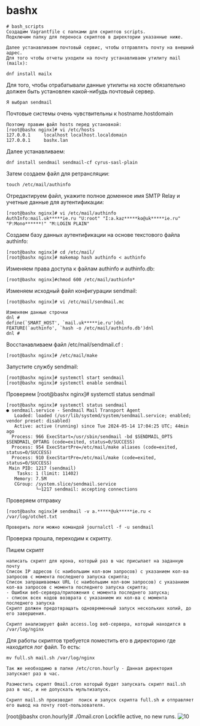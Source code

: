 # bashx
```
# bash_scripts
Создадим Vagrantfile c папками для скриптов scripts.
Подключим папку для переноса скриптов в директории указанные ниже.
```
```
Далее устанавливаем почтовый сервис, чтобы отправлять почту на внешний адрес.
Для того чтобы отчеты уходили на почту устанавливаем утилиту mail (mailx):
```
```
dnf install mailx
```
Для того, чтобы отрабатывали данные утилиты на хосте обязательно должен быть установлен какой-нибудь почтовый сервер.
```
Я выбрал sendmail
```
Почтовые системы очень чувствительны к hostname.hostdomain
```
Поэтому правим файл hosts перед установкой:
[root@bashx nginx]# vi /etc/hosts
127.0.0.1     localhost localhost.localdomain
127.0.0.1     bashx.lan
```
Далее устанавливаем:
```
dnf install sendmail sendmail-cf cyrus-sasl-plain
```
Затем создаем файл для ретрансляции:
```
touch /etc/mail/authinfo
```
Отредактируем файл, укажите полное доменное имя SMTP Relay и учетные данные для аутентификации:
```
[root@bashx nginx]# vi /etc/mail/authinfo
AuthInfo:mail.uk*****ie.ru "U:root" "I:a.kaz*****ko@uk*****ie.ru" "P:Mono******!" "M:LOGIN PLAIN"
```

Создаем базу данных аутентификации на основе текстового файла authinfo:
```
[root@bashx nginx]# cd /etc/mail/
[root@bashx nginx]# makemap hash authinfo < authinfo
```
Изменяем права доступа к файлам authinfo и authinfo.db:
```
[root@bashx nginx]#chmod 600 /etc/mail/authinfo*
```
Изменяем исходный файл конфигурации sendmail:
```
[root@bashx nginx]# vi /etc/mail/sendmail.mc
```
```
Изменяем данные строчки
dnl #
define(`SMART_HOST', `mail.uk*****ie.ru')dnl
FEATURE(`authinfo', `hash -o /etc/mail/authinfo.db')dnl
dnl #
```
Восстанавливаем файл /etc/mail/sendmail.cf :
```
[root@bashx nginx]# /etc/mail/make
```
Запустите службу sendmail:
```
[root@bashx nginx]# systemctl start sendmail
[root@bashx nginx]# systemctl enable sendmail
```
Проверяем
[root@bashx nginx]# systemctl status sendmail
```
[root@bashx nginx]# systemctl status sendmail
● sendmail.service - Sendmail Mail Transport Agent
   Loaded: loaded (/usr/lib/systemd/system/sendmail.service; enabled; vendor preset: disabled)
   Active: active (running) since Tue 2024-05-14 17:04:25 UTC; 44min ago
  Process: 966 ExecStart=/usr/sbin/sendmail -bd $SENDMAIL_OPTS $SENDMAIL_OPTARG (code=exited, status=0/SUCCESS)
  Process: 954 ExecStartPre=/etc/mail/make aliases (code=exited, status=0/SUCCESS)
  Process: 910 ExecStartPre=/etc/mail/make (code=exited, status=0/SUCCESS)
 Main PID: 1217 (sendmail)
    Tasks: 1 (limit: 11402)
   Memory: 7.5M
   CGroup: /system.slice/sendmail.service
           └─1217 sendmail: accepting connections
```
Проверяем отправку
```
[root@bashx nginx]# sendmail -v a.*****@uk*****ie.ru < /var/log/otchet.txt
```
```
Проверить логи можно командой journalctl -f -u sendmail
```
Проверка прошла, переходим к скрипту.


Пишем скрипт
```
написать скрипт для крона, который раз в час присылает на заданную почту
Список IP адресов (с наибольшим кол-вом запросов) с указанием кол-ва запросов c момента последнего запуска скрипта;
Список запрашиваемых URL (с наибольшим кол-вом запросов) с указанием кол-ва запросов c момента последнего запуска скрипта;
- Ошибки веб-сервера/приложения c момента последнего запуска;
- список всех кодов возврата с указанием их кол-ва с момента последнего запуска
Скрипт должен предотвращать одновременный запуск нескольких копий, до его завершения.
```
```
Скрипт анализирует файл access.log веб-сервера, который находится в /var/log/nginx
```
Для работы скриптов требуется поместить его в директорию где находится лог файл. То есть:
```
mv full.sh mail.sh /var/log/nginx
```
```
Так же необходимо в папке /etc/cron.hourly - Данная директория запускает раз в час.
```
```
Разместить скрипт 0mail.cron который будет запускать скрипт mail.sh раз в час, и не допускать мультизапуск.
```
```
Скрипт mail.sh производит  поиск и запуск скрипта full.sh и отправляет его вывод на почту root-пользователя.
```

[root@bashx cron.hourly]# ./0mail.cron
Lockfile active, no new runs.
![10](https://github.com/alexxeykz/bashx/assets/163057177/54cbc7ab-c1af-45c1-bf00-0da261603d5b)



